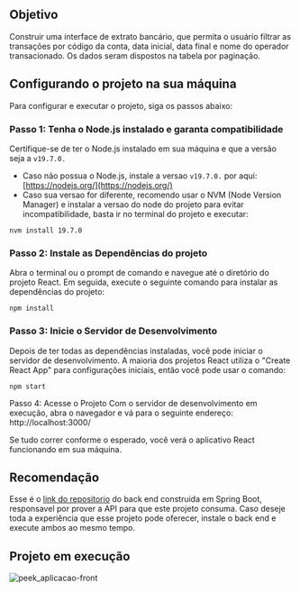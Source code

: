 ## Objetivo 

Construir uma interface de extrato bancário, que permita o usuário filtrar as transações por código da conta, data inicial, data final e nome do operador transacionado. Os dados seram dispostos na tabela por paginação.

## Configurando o projeto na sua máquina

Para configurar e executar o projeto, siga os passos abaixo:

### Passo 1: Tenha o Node.js instalado e garanta compatibilidade
Certifique-se de ter o Node.js instalado em sua máquina e que a versão seja a `v19.7.0.` 
- Caso não possua o Node.js, instale a versao `v19.7.0.` por aqui: [https://nodejs.org/](https://nodejs.org/)
- Caso sua versao for diferente, recomendo usar o NVM (Node Version Manager) e instalar a versao do node do projeto para evitar incompatibilidade, basta ir no terminal do projeto e executar:
```
nvm install 19.7.0
```
### Passo 2: Instale as Dependências do projeto
Abra o terminal ou o prompt de comando e navegue até o diretório do projeto React. Em seguida, execute o seguinte comando para instalar as dependências do projeto:
```
npm install
```
### Passo 3: Inicie o Servidor de Desenvolvimento
Depois de ter todas as dependências instaladas, você pode iniciar o servidor de desenvolvimento. A maioria dos projetos React utiliza o "Create React App" para configurações iniciais, então você pode usar o comando:
```
npm start
```
Passo 4: Acesse o Projeto
Com o servidor de desenvolvimento em execução, abra o navegador e vá para o seguinte endereço: http://localhost:3000/

Se tudo correr conforme o esperado, você verá o aplicativo React funcionando em sua máquina.


## Recomendação
Esse é o [link do repositorio](https://github.com/YohanDevPs/supera-desafio-back) do back end construida em Spring Boot, responsavel por prover a API para que este projeto consuma. Caso deseje toda a experiência que esse projeto pode oferecer, instale o back end e execute ambos ao mesmo tempo.


## Projeto em execução

![peek_aplicacao-front](https://github.com/YohanDevPs/supera-desafio-front/assets/87953006/b354d113-163d-4eec-a891-9a83bb7a49ca)

